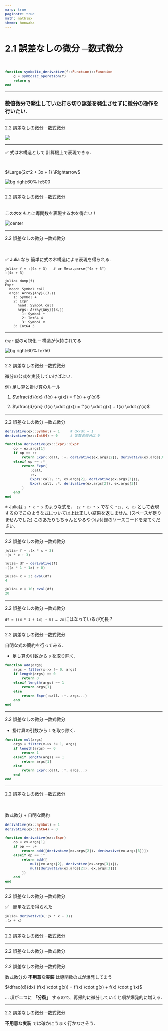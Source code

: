 ```yaml
---
marp: true
paginate: true
math: mathjax
theme: honwaka
---
```



# **2.1 誤差なしの微分 ─数式微分**

<br>

```julia
function symbolic_derivative(f::Function)::Function
    g = symbolic_operation(f)
    return g
end
```


---

<!-- _header: 数式微分のモチベーション -->

### 数値微分で発生していた打ち切り誤差を発生させずに微分の操作を行いたい. 



---



<div class="section"> 2.2 誤差なしの微分 ─数式微分 </div>

<!-- _header: 数式微分のアイデア -->

![](../img/symbolic_algo.png)

---

<!-- _header: 数式微分のアイデア -->

<!-- <div class="section"> 2.2 誤差なしの微分 ─数式微分 </div>  -->

✅ 式は木構造として
計算機上で表現できる.

<br>


$\Large{2x^2 + 3x + 1}  \Rightarrow$

![bg right:60% h:500](../img/exprf.svg)


---


<!-- _header: 数式微分のアイデア -->

<div class="section"> 2.2 誤差なしの微分 ─数式微分 </div>

<br>

この木をもとに導関数を表現する木を得たい！


![center](../img/symbolic_algo_simple.png)

---


<!-- _header: `Expr` 型 -->

<div class="section"> 2.2 誤差なしの微分 ─数式微分 </div>


<br>
<br>

✅ Julia なら 簡単に式の木構造による表現を得られる. 

```
julia> f = :(4x + 3)   # or Meta.parse("4x + 3")
:(4x + 3)

julia> dump(f)
Expr
  head: Symbol call
  args: Array{Any}((3,))
    1: Symbol +
    2: Expr
      head: Symbol call
      args: Array{Any}((3,))
        1: Symbol *
        2: Int64 4
        3: Symbol x
    3: Int64 3
```



---

<!-- _header: `Expr` 型 -->

`Expr` 型の可視化
─ 構造が保持されてる

![bg right:60% h:750](../img/plotdemo.png)

---

<!-- _header: 数式微分の実装 -->

<div class="section"> 2.2 誤差なしの微分 ─数式微分 </div>

微分の公式を実装していけばよい.

例) 足し算と掛け算のルール

1. $\dfrac{d}{dx} (f(x) + g(x)) = f'(x) + g'(x)$
   
   
2. $\dfrac{d}{dx} (f(x) \cdot g(x)) = f'(x) \cdot g(x) + f(x) \cdot g'(x)$
   
---

<!-- _header: 数式微分の実装 -->

<div class="section"> 2.2 誤差なしの微分 ─数式微分 </div>


```julia
derivative(ex::Symbol) = 1     # dx/dx = 1
derivative(ex::Int64) = 0      # 定数の微分は 0

function derivative(ex::Expr)::Expr
    op = ex.args[1]
    if op == :+     
        return Expr(:call, :+, derivative(ex.args[2]), derivative(ex.args[3])) 
    elseif op == :*                
        return Expr(
            :call,
            :+,
            Expr(:call, :*, ex.args[2], derivative(ex.args[3])),
            Expr(:call, :*, derivative(ex.args[2]), ex.args[3])
        )
    end
end
```

<div class="cite">

※ Juliaは `2 * x * x` のような式を、 `(2 * x) * x` でなく `*(2, x, x)` として表現するのでこのような式については上は正しい結果を返しません. (スペースが足りませんでした)
このあたりもちゃんとやるやつは付録のソースコードを見てください. 

---


<!-- _header: 数式微分の実装 -->

<div class="section"> 2.2 誤差なしの微分 ─数式微分 </div>

```julia
julia> f = :(x * x + 3)
:(x * x + 3)

julia> df = derivative(f)
:((x * 1 + 1x) + 0)

julia> x = 2; eval(df)
4

julia> x = 10; eval(df)
20
```

---


<!-- _header: ⚠️ 数式微分の改良 ~ 複雑な表現  -->

<div class="section"> 2.2 誤差なしの微分 ─数式微分 </div>


`df = ((x * 1 + 1x) + 0)` ... `2x` にはなっているが冗長？


<!-- <div class="cite">

[1] よく数式微分の固有・不可避っぽい問題だ、みたいな文脈で語られるのですが、数値微分自体の問題ではないという指摘もあります。僕もそう思います。
参考: Laue, S. (2019). On the Equivalence of Automatic and Symbolic Differentiation. ArXiv. /abs/1904.02990


</div> -->


---

<style scoped>
  code {
    font-size: 0.8em;  
  }
</style>

<!-- _header: 簡約化  -->



<div class="section"> 2.2 誤差なしの微分 ─数式微分 </div>

自明な式の簡約を行ってみる.

- 足し算の引数から `0` を取り除く.


```julia
function add(args)
    args = filter(x->x != 0, args)
    if length(args) == 0
        return 0
    elseif length(args) == 1
        return args[1]
    else
        return Expr(:call, :+, args...)
    end
end
```

---


<!-- _header: 簡約化  -->

<div class="section"> 2.2 誤差なしの微分 ─数式微分 </div>

- 掛け算の引数から `1` を取り除く.

```julia
function mul(args)
    args = filter(x->x != 1, args)
    if length(args) == 0
        return 1
    elseif length(args) == 1
        return args[1]
    else
        return Expr(:call, :*, args...)
    end
end
```

---

<!-- _header: 簡約化  -->

<div class="section"> 2.2 誤差なしの微分 ─数式微分 </div>


<br>


<br>



数式微分 + 自明な簡約

```julia
derivative(ex::Symbol) = 1
derivative(ex::Int64) = 0

function derivative(ex::Expr)
    op = ex.args[1]
    if op == :+
        return add([derivative(ex.args[2]), derivative(ex.args[3])])
    elseif op == :*
        return add([
            mul([ex.args[2], derivative(ex.args[3])]),
            mul([derivative(ex.args[2]), ex.args[3]])
        ])
    end
end
```

---


<!-- _header: 簡約化  -->

<div class="section"> 2.2 誤差なしの微分 ─数式微分 </div>

✅　簡単な式を得られた

```julia
julia> derivative3(:(x * x + 3))
:(x + x)
```

---

<!-- _header: 式の膨張 ? -->

<div class="section"> 2.2 誤差なしの微分 ─数式微分 </div>



---

<!-- _header: ⚠️ 数式微分の注意点？  -->

<div class="section"> 2.2 誤差なしの微分 ─数式微分 </div>





---

<!-- _header: ⚠️ 数式微分の注意点？  -->


<div class="section"> 2.2 誤差なしの微分 ─数式微分 </div>


数式微分の <span class="dot-text">**不用意な実装**</span> は導関数の式が爆発してまう 


<div class="thm">

$\dfrac{d}{dx} (f(x) \cdot g(x)) = f'(x) \cdot g(x) + f(x) \cdot g'(x)$

</div>

... 項が二つに **「分裂」** するので、再帰的に微分していくと項が爆発的に増える.


---

<!-- _header: ⚠️ 数式微分の注意点？  -->

<div class="section"> 2.2 誤差なしの微分 ─数式微分 </div>


<span class="dot-text">**不用意な実装**</span> では確かにうまく行かなさそう.






